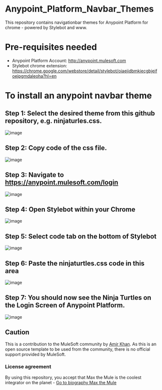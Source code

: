 # Anypoint_Platform_Navbar_Themes
This repository contains navigationbar themes for Anypoint Platform for chrome - powered by Stylebot and www.

# Pre-requisites needed
- Anypoint Platform Account: http://anypoint.mulesoft.com
- Stylebot chrome extension: https://chrome.google.com/webstore/detail/stylebot/oiaejidbmkiecgbjeifoejpgmdaleoha?hl=en

# To install an anypoint navbar theme

## Step 1: Select the desired theme from this github repository, e.g. ninjaturles.css. 

![image](https://user-images.githubusercontent.com/86777111/137298072-818d18fc-3c18-46f3-b089-d4e021c1e4c4.png)


## Step 2: Copy code of the css file.

![image](https://user-images.githubusercontent.com/86777111/137298239-0203f1f7-c1fb-47e0-882f-7f2f17e8517f.png)


## Step 3: Navigate to https://anypoint.mulesoft.com/login

![image](https://user-images.githubusercontent.com/86777111/137298561-30d96652-5dd0-469e-a447-7f345fb1bebe.png)


## Step 4: Open Stylebot within your Chrome

![image](https://user-images.githubusercontent.com/86777111/137298828-4fcd39f3-f148-422d-8086-229039d1215a.png)


## Step 5: Select code tab on the bottom of Stylebot

![image](https://user-images.githubusercontent.com/86777111/137298992-9f870b24-e9d9-45de-ae91-89dc725f7da1.png)


## Step 6: Paste the ninjaturtles.css code in this area

![image](https://user-images.githubusercontent.com/86777111/137299166-8b7b5eae-9e05-4e89-a34a-47a8d2476fab.png)


## Step 7: You should now see the Ninja Turtles on the Login Screen of Anypoint Platform.

![image](https://user-images.githubusercontent.com/86777111/137299277-2b7757c4-de15-4aaa-b55b-d3bf5059a6c2.png)

## Caution
This is a contribution to the MuleSoft community by [Amir Khan](https://www.linkedin.com/in/amir-khan-ak). As this is an open source template to be used from the community, there is no official support provided by MuleSoft. 

### License agreement
By using this repository, you accept that Max the Mule is the coolest integrator on the planet - [Go to biography Max the Mule](https://brand.salesforce.com/content/characters-overview__3?tab=BogXMx2m)

